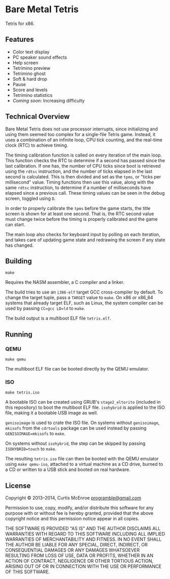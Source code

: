 # Bare Metal Tetris

Tetris for x86.

## Features

 - Color text display
 - PC speaker sound effects
 - Help screen
 - Tetrimino preview
 - Tetrimino ghost
 - Soft & hard drop
 - Pause
 - Score and levels
 - Tetrimino statistics
 - _Coming soon:_ Increasing difficulty

## Technical Overview

Bare Metal Tetris does not use processor interrupts, since initializing
and using them seemed too complex for a single-file Tetris game.
Instead, it uses a combination of an infinite loop, CPU tick counting,
and the real-time clock (RTC) to achieve timing.

The timing calibration function is called on every iteration of the main
loop. This function checks the RTC to determine if a second has passed
since the last calibration. If one has, the number of CPU ticks since
boot is retrieved using the `rdtsc` instruction, and the number of ticks
elapsed in the last second is calculated. This is then divided and set
as the `tpms`, or "ticks per millisecond" value. Timing functions then
use this value, along with the same `rdtsc` instruction, to determine if
a number of milliseconds have elapsed since a previous call. These
timing values can be seen in the debug screen, toggled using `D`.

In order to properly calibrate the `tpms` before the game starts, the
title screen is shown for at least one second. That is, the RTC second
value must change twice before the timing is properly calibrated and the
game can start.

The main loop also checks for keyboard input by polling on each
iteration, and takes care of updating game state and redrawing the
screen if any state has changed.

## Building

```
make
```

Requires the NASM assembler, a C compiler and a linker.

The build tries to use an `i386-elf` target GCC cross-compiler by
default. To change the target tuple, pass a `TARGET` value to `make`. On
x86 or x86_64 systems that already target ELF, such as Linux, the system
compiler can be used by passing `CC=gcc LD=ld` to `make`.

The build output is a multiboot ELF file `tetris.elf`.

## Running

### QEMU

```
make qemu
```

The multiboot ELF file can be booted directly by the QEMU emulator.

### ISO

```
make tetris.iso
```

A bootable ISO can be created using GRUB's `stage2_eltorito` (included
in this repository) to boot the multiboot ELF file. `isohybrid` is
applied to the ISO file, making it a bootable USB image as well.

`genisoimage` is used to crate the ISO file. On systems without
`genisoimage`, `mkisofs` from the `cdrtools` package can be used instead
by passing `GENISOIMAGE=mkisofs` to `make`.

On systems without `isohybrid`, the step can be skipped by passing
`ISOHYBRID=touch` to `make`.

The resulting `tetris.iso` file can then be booted with the QEMU
emulator using `make qemu-iso`, attached to a virtual machine as a CD
drive, burned to a CD or written to a USB stick and booted on real
hardware.

## License

Copyright © 2013–2014, Curtis McEnroe <programble@gmail.com>

Permission to use, copy, modify, and/or distribute this software for any
purpose with or without fee is hereby granted, provided that the above
copyright notice and this permission notice appear in all copies.

THE SOFTWARE IS PROVIDED "AS IS" AND THE AUTHOR DISCLAIMS ALL WARRANTIES
WITH REGARD TO THIS SOFTWARE INCLUDING ALL IMPLIED WARRANTIES OF
MERCHANTABILITY AND FITNESS. IN NO EVENT SHALL THE AUTHOR BE LIABLE FOR
ANY SPECIAL, DIRECT, INDIRECT, OR CONSEQUENTIAL DAMAGES OR ANY DAMAGES
WHATSOEVER RESULTING FROM LOSS OF USE, DATA OR PROFITS, WHETHER IN AN
ACTION OF CONTRACT, NEGLIGENCE OR OTHER TORTIOUS ACTION, ARISING OUT OF
OR IN CONNECTION WITH THE USE OR PERFORMANCE OF THIS SOFTWARE.
